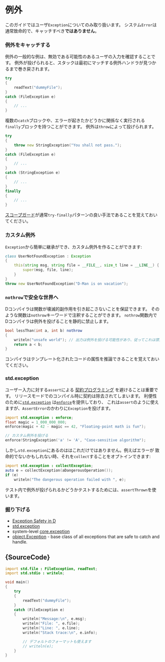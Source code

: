 # 例外

このガイドではユーザ`Exception`についてのみ取り扱います。
システム`Error`は通常致命的で、キャッチすべき**ではありません**。

### 例外をキャッチする

例外の一般的な例は、無効である可能性のあるユーザの入力を確認することです。
例外が投げられると、スタックは最初にマッチする例外ハンドラが見つかるまで巻き戻されます。

```d
try
{
    readText("dummyFile");
}
catch (FileException e)
{
    // ...
}
```

複数の`catch`ブロックや、エラーが起きたかどうかに関係なく実行される`finally`ブロックを持つことができます。
例外は`throw`によって投げられます。

```d
try
{
    throw new StringException("You shall not pass.");
}
catch (FileException e)
{
    // ...
}
catch (StringException e)
{
    // ...
}
finally
{
    // ...
}
```

[スコープガード](gems/scope-guards)が通常`try-finally`パターンの良い手法であることを覚えておいてください。

### カスタム例外

`Exception`から簡単に継承ができ、カスタム例外を作ることができます:

```d
class UserNotFoundException : Exception
{
    this(string msg, string file = __FILE__, size_t line = __LINE__) {
        super(msg, file, line);
    }
}
throw new UserNotFoundException("D-Man is on vacation");
```

### `nothrow`で安全な世界へ

Dコンパイラは関数が壊滅的副作用を引き起こさないことを保証できます。
そのような関数は`nothrow`キーワードで注釈することができます。
`nothrow`関数内でDコンパイラは例外を投げることを静的に禁止します。

```d
bool lessThan(int a, int b) nothrow
{
    writeln("unsafe world"); // 出力は例外を投げる可能性があり、従ってこれは禁止です。
    return a < b;
}
```

コンパイラはテンプレート化されたコードの属性を推論できることを覚えておいてください。

### std.exception

ユーザー入力に対する`assert`による
[契約プログラミング](gems/contract-programming)
を避けることは重要です。
リリースモードでのコンパイル時に契約は除去されてしまいます。
利便性のために[`std.exception`](https://dlang.org/phobos/std_exception.html)
は[`enforce`](https://dlang.org/phobos/std_exception.html#enforce)を提供しており、
これは`assert`のように使えますが、`AssertError`のかわりに`Exception`を投げます。

```d
import std.exception : enforce;
float magic = 1_000_000_000;
enforce(magic + 42 - magic == 42, "Floating-point math is fun");

// カスタム例外を投げる
enforce!StringException('a' != 'A', "Case-sensitive algorithm");
```

しかし`std.exception`にあるのははこれだけではありません。例えばエラーが
致命的でないかもしれない時、それを`collect`することをオプトインできます:

```d
import std.exception : collectException;
auto e = collectException(aDangerousOperation());
if (e)
    writeln("The dangerous operation failed with ", e);
```

テスト内で例外が投げられるかどうかテストするためには、`assertThrown`を使います。

### 掘り下げる

- [Exception Safety in D](https://dlang.org/exception-safe.html)
- [std.exception](https://dlang.org/phobos/std_exception.html)
- system-level [core.exception](https://dlang.org/phobos/core_exception.html)
- [object.Exception](https://dlang.org/library/object/exception.html) - base class of all exceptions that are safe to catch and handle.

## {SourceCode}

```d
import std.file : FileException, readText;
import std.stdio : writeln;

void main()
{
    try
    {
        readText("dummyFile");
    }
    catch (FileException e)
    {
		writeln("Message:\n", e.msg);
		writeln("File: ", e.file);
		writeln("Line: ", e.line);
		writeln("Stack trace:\n", e.info);

		// デフォルトのフォーマットも使えます
		// writeln(e);
    }
}
```
